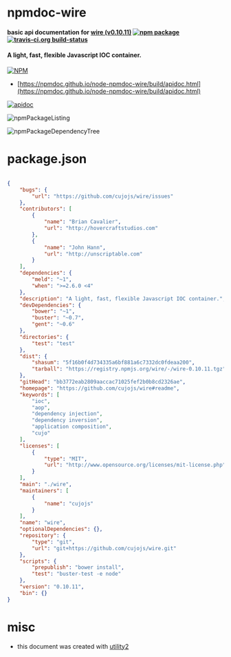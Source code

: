 # npmdoc-wire

#### basic api documentation for  [wire (v0.10.11)](https://github.com/cujojs/wire#readme)  [![npm package](https://img.shields.io/npm/v/npmdoc-wire.svg?style=flat-square)](https://www.npmjs.org/package/npmdoc-wire) [![travis-ci.org build-status](https://api.travis-ci.org/npmdoc/node-npmdoc-wire.svg)](https://travis-ci.org/npmdoc/node-npmdoc-wire)

#### A light, fast, flexible Javascript IOC container.

[![NPM](https://nodei.co/npm/wire.png?downloads=true&downloadRank=true&stars=true)](https://www.npmjs.com/package/wire)

- [https://npmdoc.github.io/node-npmdoc-wire/build/apidoc.html](https://npmdoc.github.io/node-npmdoc-wire/build/apidoc.html)

[![apidoc](https://npmdoc.github.io/node-npmdoc-wire/build/screenCapture.buildCi.browser.%252Ftmp%252Fbuild%252Fapidoc.html.png)](https://npmdoc.github.io/node-npmdoc-wire/build/apidoc.html)

![npmPackageListing](https://npmdoc.github.io/node-npmdoc-wire/build/screenCapture.npmPackageListing.svg)

![npmPackageDependencyTree](https://npmdoc.github.io/node-npmdoc-wire/build/screenCapture.npmPackageDependencyTree.svg)



# package.json

```json

{
    "bugs": {
        "url": "https://github.com/cujojs/wire/issues"
    },
    "contributors": [
        {
            "name": "Brian Cavalier",
            "url": "http://hovercraftstudios.com"
        },
        {
            "name": "John Hann",
            "url": "http://unscriptable.com"
        }
    ],
    "dependencies": {
        "meld": "~1",
        "when": ">=2.6.0 <4"
    },
    "description": "A light, fast, flexible Javascript IOC container.",
    "devDependencies": {
        "bower": "~1",
        "buster": "~0.7",
        "gent": "~0.6"
    },
    "directories": {
        "test": "test"
    },
    "dist": {
        "shasum": "5f16b0f4d734335a6bf881a6c7332dc0fdeaa200",
        "tarball": "https://registry.npmjs.org/wire/-/wire-0.10.11.tgz"
    },
    "gitHead": "bb3772eab2809aaccac71025fef2b0b8cd2326ae",
    "homepage": "https://github.com/cujojs/wire#readme",
    "keywords": [
        "ioc",
        "aop",
        "dependency injection",
        "dependency inversion",
        "application composition",
        "cujo"
    ],
    "licenses": [
        {
            "type": "MIT",
            "url": "http://www.opensource.org/licenses/mit-license.php"
        }
    ],
    "main": "./wire",
    "maintainers": [
        {
            "name": "cujojs"
        }
    ],
    "name": "wire",
    "optionalDependencies": {},
    "repository": {
        "type": "git",
        "url": "git+https://github.com/cujojs/wire.git"
    },
    "scripts": {
        "prepublish": "bower install",
        "test": "buster-test -e node"
    },
    "version": "0.10.11",
    "bin": {}
}
```



# misc
- this document was created with [utility2](https://github.com/kaizhu256/node-utility2)

